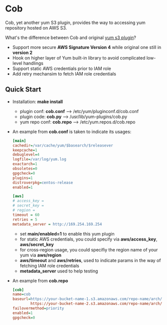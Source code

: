 # Cob

Cob, yet another yum S3 plugin, provides the way to accessing yum repository hosted on AWS S3. 

What's the difference between Cob and original [yum s3 plugin](https://github.com/henrysher/yum-s3-iam)?

* Support more secure **AWS Signature Version 4** while original one still in __version 2__
* Hook on higher layer of Yum built-in library to avoid complicated low-level handlings
* Support static AWS credentials prior to IAM role
* Add retry mechansim to fetch IAM role credentials

## Quick Start

* Installation: **make install**
  * plugin conf: **cob.conf** --> /etc/yum/pluginconf.d/cob.conf
  * plugin code: **cob.py**   --> /usr/lib/yum-plugins/cob.py
  * yum repo conf: **cob.repo** --> /etc/yum.repos.d/cob.repo

* An example from **cob.conf** is taken to indicate its usages:

  ```ini
  [main]
  cachedir=/var/cache/yum/$basearch/$releasever
  keepcache=1
  debuglevel=4
  logfile=/var/log/yum.log
  exactarch=1
  obsoletes=0
  gpgcheck=0
  plugins=1
  distroverpkg=centos-release
  enabled=1

  [aws]
  # access_key = 
  # secret_key =
  # region =
  timeout = 60
  retries = 5
  metadata_server = http://169.254.169.254
  ```
  * set **main/enabled=1** to enable this yum plugin
  * for static AWS credentials, you could specify via **aws/access_key**, **aws/secret_key**
  * for cross-region usage, you could specifiy the region name of your yum via **aws/region**
  * **aws/timeout** and **aws/retries**, used to indicate params in the way of fetching IAM role credentials
  * **metadata_server** used to help testing

* An example from **cob.repo**
  ```ini
  [cob]
  name=cob
  baseurl=https://your-bucket-name-1.s3.amazonaws.com/repo-name/arch/
          https://your-bucket-name-2.s3.amazonaws.com/repo-name/arch/
  failovermethod=priority
  enabled=1
  gpgcheck=0
  ```
